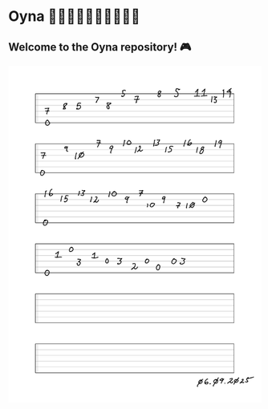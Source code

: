# Oyna 💃🏻🕺🏻💃🏿🕺🏿💃🕺

## Welcome to the **Oyna** repository! 🎮



<img src="https://github.com/stan-alam/music/blob/develop/theory/guitar/images/Ripple%20-%20page%201.png" alt="2048" width="2000"/> 